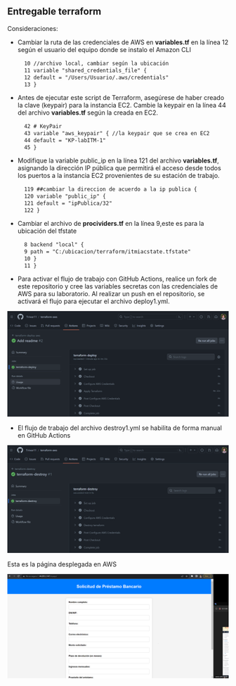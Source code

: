 ## Entregable terraform

Consideraciones:

* Cambiar la ruta de las credenciales de AWS en **variables.tf** en la línea 12 según el usuario del equipo donde se instalo el Amazon CLI

        10 //archivo local, cambiar según la ubicación
        11 variable "shared_credentials_file" {
        12 default = "/Users/Usuario/.aws/credentials"
        13 }
* Antes de ejecutar este script de Terraform, asegúrese de haber creado la clave (keypair) para la instancia EC2. Cambie la keypair en la línea 44 del archivo **variables.tf** según la creada en EC2.

        42 # KeyPair
        43 variable "aws_keypair" { //la keypair que se crea en EC2
        44 default = "KP-labITM-1"
        45 }

* Modifique la variable public_ip en la línea 121 del archivo **variables.tf**, asignando la dirección IP pública que permitirá el acceso desde todos los puertos a la instancia EC2 provenientes de su estación de trabajo.

        119 ##cambiar la direccion de acuerdo a la ip publica {
        120 variable "public_ip" {
        121 default = "ipPublica/32"
        122 }

* Cambiar el archivo de **procividers.tf** en la línea 9,este es para la ubicación del  tfstate

        8 backend "local" {
        9 path = "C:/ubicacion/terraform/itmiacstate.tfstate"
        10 }
        11 }

* Para activar el flujo de trabajo con GitHub Actions, realice un fork de este repositorio y cree las variables secretas con las credenciales de AWS para su laboratorio. Al realizar un push en el repositorio, se activará el flujo para ejecutar el archivo deploy1.yml.

![Alt text](./Image1.png)

* El flujo de trabajo del archivo destroy1.yml se habilita de forma manual en GitHub Actions

![Alt text](Imagen2.png)

Esta es la página desplegada en AWS

![Alt text](Imagen3.png)
